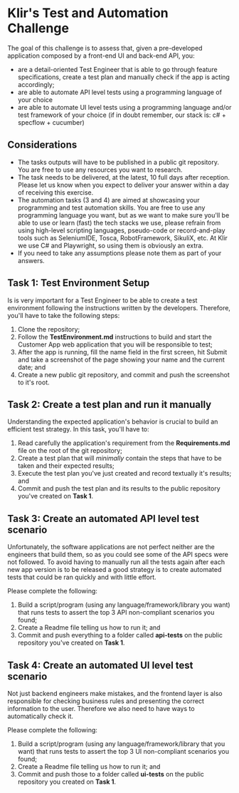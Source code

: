 # Klir's Test and Automation Challenge #

The goal of this challenge is to assess that, given a pre-developed application composed by a front-end UI and back-end API, you:
- are a detail-oriented Test Engineer that is able to go through feature specifications, create a test plan and manually check if the app is acting accordingly;
- are able to automate API level tests using a programming language of your choice 
- are able to automate UI level tests using a programming language and/or test framework of your choice
(if in doubt remember, our stack is: c# + specflow + cucumber)

## Considerations ##
- The tasks outputs will have to be published in a public git repository. You are free to use any resources you want to research.
- The task needs to be delivered, at the latest, 10 full days after reception. Please let us know when you expect to deliver your answer within a day of receiving this exercise.
- The automation tasks (3 and 4) are aimed at showcasing your programming and test automation skills. You are free to use any programming language you want, but as we want to make sure you'll be able to use or learn (fast) the tech stacks we use, please refrain from using high-level scripting languages, pseudo-code or record-and-play tools such as SeleniumIDE, Tosca, RobotFramework, SikuliX, etc. At Klir we use C# and Playwright, so using them is obviously an extra.
- If you need to take any assumptions please note them as part of your answers.

## Task 1: Test Environment Setup ##

Is is very important for a Test Engineer to be able to create a test environment following the instructions written by the developers. Therefore, you'll have to take the following steps:
1) Clone the repository;
2) Follow the **TestEnvironment.md** instructions to build and start the Customer App web application that you will be responsible to test;
3) After the app is running, fill the name field in the first screen, hit Submit and take a screenshot of the page showing your name and the current date; and 
4) Create a new public git repository, and commit and push the screenshot to it's root.

## Task 2: Create a test plan and run it manually ##

Understanding the expected application's behavior is crucial to build an efficient test strategy. In this task, you'll have to:
1) Read carefully the application's requirement from the **Requirements.md** file on the root of the git repository;
2) Create a test plan that will _minimally_ contain the steps that have to be taken and their expected results;
3) Execute the test plan you've just created and record textually it's results; and
4) Commit and push the test plan and its results to the public repository you've created on **Task 1**.

## Task 3: Create an automated API level test scenario ##

Unfortunately, the software applications are not perfect neither are the engineers that build them, so as you could see some of the API specs were not followed. To avoid having to manually run all the tests again after each new app version is to be released a good strategy is to create automated tests that could be ran quickly and with little effort.

Please complete the following:
1) Build a script/program (using any language/framework/library you want) that runs tests to assert the top 3 API non-compliant scenarios you found;
2) Create a Readme file telling us how to run it; and
3) Commit and push everything to a folder called **api-tests** on the public repository you've created on **Task 1**.

## Task 4: Create an automated UI level test scenario ##

Not just backend engineers make mistakes, and the frontend layer is also responsible for checking business rules and presenting the correct information to the user. Therefore we also need to have ways to automatically check it.

Please complete the following:
1) Build a script/program (using any language/framework/library that you want) that runs tests to assert the top 3 UI non-compliant scenarios you found;
2) Create a Readme file telling us how to run it; and
3) Commit and push those to a folder called **ui-tests** on the public repository you created on **Task 1**.

